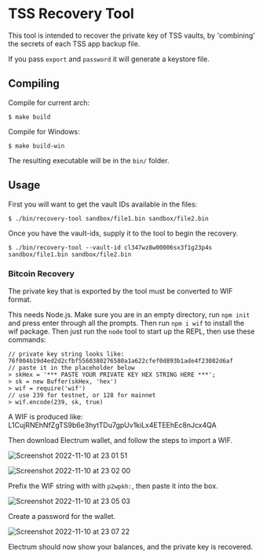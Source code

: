 TSS Recovery Tool
=================

This tool is intended to recover the private key of TSS vaults, by
'combining' the secrets of each TSS app backup file.

If you pass `export` and `password` it will generate a keystore file.

## Compiling

Compile for current arch:
```
$ make build
```

Compile for Windows:
```
$ make build-win
```

The resulting executable will be in the `bin/` folder.

## Usage

First you will want to get the vault IDs available in the files:
```
$ ./bin/recovery-tool sandbox/file1.bin sandbox/file2.bin
```

Once you have the vault-ids, supply it to the tool to begin the recovery.
```
$ ./bin/recovery-tool --vault-id cl347wz8w00006sx3f1g23p4s sandbox/file1.bin sandbox/file2.bin
```

### Bitcoin Recovery

The private key that is exported by the tool must be converted to WIF format.

This needs Node.js.
Make sure you are in an empty directory, run `npm init` and press enter through all the prompts. Then run `npm i wif` to install the wif package.
Then just run the `node` tool to start up the REPL, then use these commands:

```
// private key string looks like: 76f004b19d4ed2d2cfbf5560380276580a1a622cfef0d893b1ade4f23082d6af
// paste it in the placeholder below
> skHex = '*** PASTE YOUR PRIVATE KEY HEX STRING HERE ***';
> sk = new Buffer(skHex, 'hex')
> wif = require('wif')
// use 239 for testnet, or 128 for mainnet
> wif.encode(239, sk, true)
```

A WIF is produced like: L1CujRNEhNfZgTS9b6e3hytTDu7gpUv1kiLx4ETEEhEc8nJcx4QA

Then download Electrum wallet, and follow the steps to import a WIF.

![Screenshot 2022-11-10 at 23 01 51](https://user-images.githubusercontent.com/1255926/201128017-98226fa6-4729-4581-b4a8-d612d7f37b81.png)

![Screenshot 2022-11-10 at 23 02 00](https://user-images.githubusercontent.com/1255926/201128076-712df60e-bb51-4274-bc26-3f925035bf45.png)

Prefix the WIF string with with `p2wpkh:`, then paste it into the box.

![Screenshot 2022-11-10 at 23 05 03](https://user-images.githubusercontent.com/1255926/201129826-03da8a86-aa1d-4615-a5d0-c31c49818629.png)

Create a password for the wallet.

![Screenshot 2022-11-10 at 23 07 22](https://user-images.githubusercontent.com/1255926/201131143-97039c52-3bff-4ada-9dfb-f8b176db580d.png)

Electrum should now show your balances, and the private key is recovered.
